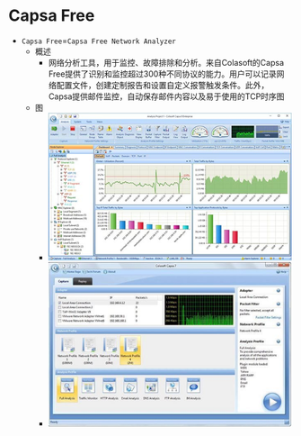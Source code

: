 # Capsa Free

* `Capsa Free`=`Capsa Free Network Analyzer`
  * 概述
    * 网络分析工具，用于监控、故障排除和分析。来自Colasoft的Capsa Free提供了识别和监控超过300种不同协议的能力。用户可以记录网络配置文件，创建定制报告和设置自定义报警触发条件。此外，Capsa提供邮件监控，自动保存邮件内容以及易于使用的TCP时序图
  * 图
    * ![capsa_free_screenshot_1](../../assets/img/capsa_free_screenshot_1.jpg)
    * ![capsa_free_screenshot_2](../../assets/img/capsa_free_screenshot_2.jpg)
